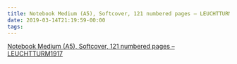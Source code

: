 ```yaml
---
title: Notebook Medium (A5), Softcover, 121 numbered pages – LEUCHTTURM1917
date: 2019-03-14T21:19:59-00:00
tags:
---
```


[Notebook Medium (A5), Softcover, 121 numbered pages – LEUCHTTURM1917](https://www.leuchtturm1917.us/notebook-medium-a5-softcover-121-numbered-pages.html)
